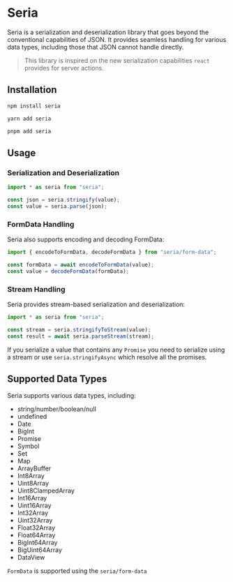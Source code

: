 # Seria

Seria is a serialization and deserialization library that goes beyond the conventional capabilities of JSON. It provides seamless handling for various data types, including those that JSON cannot handle directly.

> This library is inspired on the new serialization capabilities `react` provides for server actions.

## Installation

```bash
npm install seria
```

```bash
yarn add seria
```

```bash
pnpm add seria
```

## Usage

### Serialization and Deserialization

```ts
import * as seria from "seria";

const json = seria.stringify(value);
const value = seria.parse(json);
```

### FormData Handling

Seria also supports encoding and decoding FormData:

```ts
import { encodeToFormData, decodeFormData } from "seria/form-data";

const formData = await encodeToFormData(value);
const value = decodeFormData(formData);
```

### Stream Handling

Seria provides stream-based serialization and deserialization:

```ts
import * as seria from "seria";

const stream = seria.stringifyToStream(value);
const result = await seria.parseStream(stream);
```

If you serialize a value that contains any `Promise` you need to serialize using a stream or use `seria.stringifyAsync` which resolve all the promises.

## Supported Data Types

Seria supports various data types, including:

- string/number/boolean/null
- undefined
- Date
- BigInt
- Promise
- Symbol
- Set
- Map
- ArrayBuffer
- Int8Array
- Uint8Array
- Uint8ClampedArray
- Int16Array
- Uint16Array
- Int32Array
- Uint32Array
- Float32Array
- Float64Array
- BigInt64Array
- BigUint64Array
- DataView

`FormData` is supported using the `seria/form-data`
